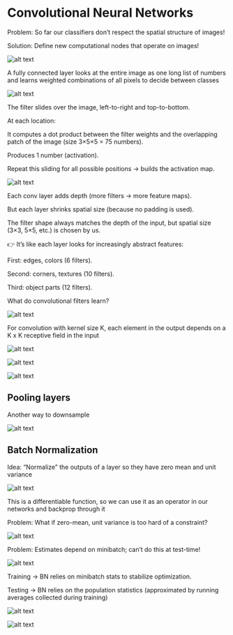 # Convolutional Neural Networks

Problem: So far our classifiers don’t respect the spatial structure of images!

Solution: Define new computational nodes that operate on images!

![alt text](image-34.png)

A fully connected layer looks at the entire image as one long list of numbers and learns weighted combinations of all pixels to decide between classes

![alt text](image-35.png)

The filter slides over the image, left-to-right and top-to-bottom.

At each location:

It computes a dot product between the filter weights and the overlapping patch of the image (size 3×5×5 = 75 numbers).

Produces 1 number (activation).

Repeat this sliding for all possible positions → builds the activation map.

![alt text](image-37.png)

Each conv layer adds depth (more filters → more feature maps).

But each layer shrinks spatial size (because no padding is used).

The filter shape always matches the depth of the input, but spatial size (3×3, 5×5, etc.) is chosen by us.

👉 It’s like each layer looks for increasingly abstract features:

First: edges, colors (6 filters).

Second: corners, textures (10 filters).

Third: object parts (12 filters).

What do convolutional filters learn?

![alt text](image-38.png)

For convolution with kernel size K, each element in the output depends on a K x K receptive field in the input

![alt text](image-39.png)

![alt text](image-41.png)

![alt text](image-40.png)

## Pooling layers

Another way to downsample

![alt text](image-42.png)

## Batch Normalization

Idea: “Normalize” the outputs of a layer so they have zero mean and unit variance

![alt text](image-43.png)

This is a differentiable function, so we can use it as an operator in our networks and backprop through it

Problem: What if zero-mean, unit variance is too hard of a constraint?

![alt text](image-44.png)

Problem: Estimates depend on minibatch; can’t do this at test-time!

![alt text](image-45.png)

Training → BN relies on minibatch stats to stabilize optimization.

Testing → BN relies on the population statistics (approximated by running averages collected during training)

![alt text](image-46.png)

![alt text](image-47.png)
